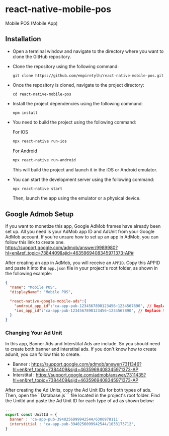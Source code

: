 # react-native-mobile-pos
Mobile POS (Mobile App)
## Installation

- Open a terminal window and navigate to the directory where you want to clone the GitHub repository.

- Clone the repository using the following command:
  ```
  git clone https://github.com/empiretylh/react-native-mobile-pos.git
  ```

- Once the repository is cloned, navigate to the project directory:
  ```
  cd react-native-mobile-pos
  ```
- Install the project dependencies using the following command:
  ```
  npm install
  ```
- You need to build the project using the following command:
 
  For IOS
  ```bash
  npx react-native run-ios
  ```
  For Android
  ```bash
  npx react-native run-android
  ```
  This will build the project and launch it in the iOS or Android emulator.

- You can start the development server using the following command:
  ```bash
  npx react-native start
  ```
  Then, launch the app using the emulator or a physical device.
  
## Google Admob Setup
  If you want to monetize this app, Google AdMob frames have already been set up. All you need is your AdMob app ID and AdUnit from your Google AdMob account. If you're unsure how to set up an app in AdMob, you can follow this link to create one.
https://support.google.com/admob/answer/9989980?hl=en&ref_topic=7384409&sjid=4635969408345971373-AP#

  After creating an app in AdMob, you will receive an ``APPID``. Copy this APPID and paste it into the ``app.json`` file in your project's root folder, as shown in the following example:
```json
{
  "name": "Mobile POS",
  "displayName": "Mobile POS",

  "react-native-google-mobile-ads":{
    "android_app_id":"ca-app-pub-1234567890123456~1234567890", // Replace the APPID Here
    "ios_app_id":"ca-app-pub-1234567890123456~1234567890", // Replace the APPID Here
  }
}

```
### Changing Your Ad Unit
  In this app, Banner Ads and Interstital Ads are include. So you should need to create both banner and interstital ads. If you don't know how to create adunit, you can follow this to create.

  - Banner : https://support.google.com/admob/answer/7311346?hl=en&ref_topic=7384409&sjid=4635969408345971373-AP
  - Interstital : https://support.google.com/admob/answer/7311435?hl=en&ref_topic=7384409&sjid=4635969408345971373-AP

  After creating the Ad Units, copy the Ad Unit IDs for both types of ads. Then, open the ``Database.js``` file located in the project's root folder. Find the UnitId and paste the Ad Unit ID for each type of ad as shown below:

```javascript
...
export const UnitId = {
  banner : 'ca-app-pub-3940256099942544/6300978111',
  interstitial : 'ca-app-pub-3940256099942544/1033173712',
}
```
